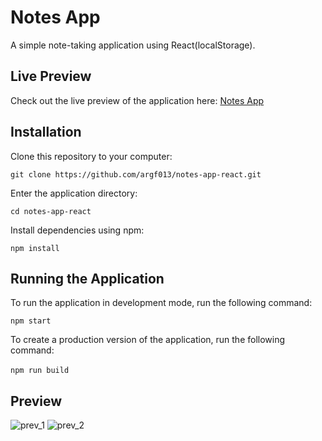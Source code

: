 # Notes App

A simple note-taking application using React(localStorage).

## Live Preview

Check out the live preview of the application here: [Notes App](https://notes-b1523.web.app/)

## Installation

Clone this repository to your computer:

`git clone https://github.com/argf013/notes-app-react.git`

Enter the application directory:

`cd notes-app-react`

Install dependencies using npm:

`npm install`

## Running the Application

To run the application in development mode, run the following command:

`npm start`

To create a production version of the application, run the following command: \
\
`npm run build`

## Preview
![prev_1](https://i.ibb.co/rHZz7Vn/Mobile-1.png)
![prev_2](https://i.ibb.co/VYWjDCS/Mobile-2.png)

